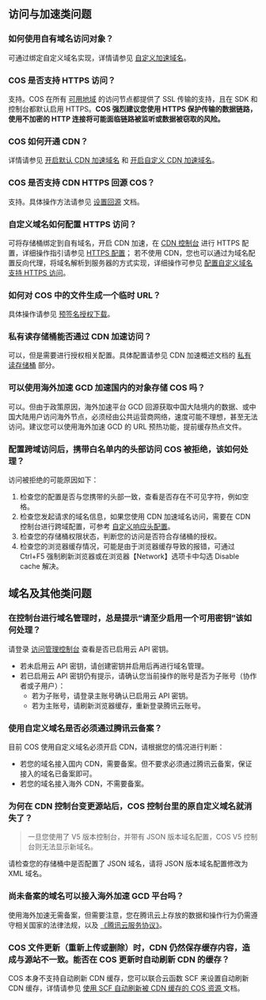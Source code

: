 ## 访问与加速类问题

### 如何使用自有域名访问对象？

可通过绑定自定义域名实现，详情请参见 [自定义加速域名](https://intl.cloud.tencent.com/document/product/436/31506)。

### COS 是否支持 HTTPS 访问？

支持。COS 在所有 [可用地域](https://intl.cloud.tencent.com/document/product/436/6224) 的访问节点都提供了 SSL 传输的支持，且在 SDK 和控制台都默认启用 HTTPS。**COS 强烈建议您使用 HTTPS 保护传输的数据链路，使用不加密的 HTTP 连接将可能面临链路被监听或数据被窃取的风险。**

### COS 如何开通 CDN？

详情请参见 [开启默认 CDN 加速域名](https://intl.cloud.tencent.com/document/product/436/31505) 和 [开启自定义 CDN 加速域名](https://intl.cloud.tencent.com/document/product/436/31506)。

### COS 是否支持 CDN HTTPS 回源 COS？

支持。具体操作方法请参见 [设置回源](https://intl.cloud.tencent.com/document/product/436/31508) 文档。

### 自定义域名如何配置 HTTPS 访问？

可将存储桶绑定到自有域名，开启 CDN 加速，在 [CDN 控制台](https://console.cloud.tencent.com/cdn) 进行 HTTPS 配置，详细操作指引请参见 [HTTPS 配置](https://intl.cloud.tencent.com/document/product/228/35213)；
若不使用 CDN，您也可以通过为域名配置反向代理，将域名解析到服务器的方式实现，详细操作可参见 [配置自定义域名支持 HTTPS 访问](https://intl.cloud.tencent.com/document/product/436/11142)。

### 如何对 COS 中的文件生成一个临时 URL？

具体操作请参见 [预签名授权下载](https://intl.cloud.tencent.com/document/product/436/14116)。

### 私有读存储桶能否通过 CDN 加速访问？

可以，但是需要进行授权相关配置。具体配置请参见 CDN 加速概述文档的 [私有读存储桶](https://intl.cloud.tencent.com/document/product/436/18669) 部分。

### 可以使用海外加速 GCD 加速国内的对象存储 COS 吗？

可以。但由于政策原因，海外加速平台 GCD 回源获取中国大陆境内的数据、或中国大陆用户访问海外节点，必须经由公共运营商网络，速度可能不理想，甚至无法访问。建议您可以使用海外加速 GCD 的 URL 预热功能，提前缓存热点文件。


### 配置跨域访问后，携带白名单内的头部访问 COS 被拒绝，该如何处理？

访问被拒绝的可能原因如下：
1. 检查您的配置是否与您携带的头部一致，查看是否存在不可见字符，例如空格。
2. 检查您发起请求的域名信息，如果您使用 CDN 加速域名访问，需要在 CDN 控制台进行跨域配置，可参考 [自定义响应头配置](https://intl.cloud.tencent.com/document/product/228/35320)。
3. 检查您的存储桶权限状态，判断您的访问是否符合存储桶的授权。
4. 检查您的浏览器缓存情况，可能是由于浏览器缓存导致的报错，可通过 Ctrl+F5 强制刷新浏览器或在浏览器【Network】选项卡中勾选 Disable cache 解决。


## 域名及其他类问题


### 在控制台进行域名管理时，总是提示“请至少启用一个可用密钥”该如何处理？

请登录 [访问管理控制台](https://console.cloud.tencent.com/cam/capi) 查看是否已启用云 API 密钥。

- 若未启用云 API 密钥，请创建密钥并启用后再进行域名管理。
- 若已启用云 API 密钥仍有提示，请确认您当前操作的账号是否为子账号（协作者或子用户）：
  - 若为子账号，请登录主账号确认已启用云 API 密钥。
  - 若为主账号，请刷新浏览器缓存，重新登录腾讯云账号。

### 使用自定义域名是否必须通过腾讯云备案？
目前 COS 使用自定义域名必须开启 CDN，请根据您的情况进行判断：

- 若您的域名接入国内 CDN，需要备案。但不要求必须通过腾讯云备案，保证接入的域名已备案即可。
- 若您的域名接入海外 CDN，不需要备案。

### 为何在 CDN 控制台变更源站后，COS 控制台里的原自定义域名就消失了？

>一旦您使用了 V5 版本控制台，并带有 JSON 版本域名配置，COS  V5 控制台则无法显示新域名。

请检查您的存储桶中是否配置了 JSON 域名，请将 JSON 版本域名配置修改为 XML 域名。

<a id="gcd"></a>
### 尚未备案的域名可以接入海外加速 GCD 平台吗？

使用海外加速无需备案，但需要注意，您在腾讯云上存放的数据和操作行为仍需遵守相关国家的法律法规，以及 [《腾讯云服务协议》](https://intl.cloud.tencent.com/document/product/301/12905)。

### COS 文件更新（重新上传或删除）时，CDN 仍然保存缓存内容，造成与源站不一致。能否在 COS 更新时自动刷新 CDN 的缓存？

COS 本身不支持自动刷新 CDN 缓存，您可以联合云函数 SCF 来设置自动刷新 CDN 缓存，详情请参见 [使用 SCF 自动刷新被 CDN 缓存的 COS 资源 ](https://intl.cloud.tencent.com/document/product/436/30611) 文档。
